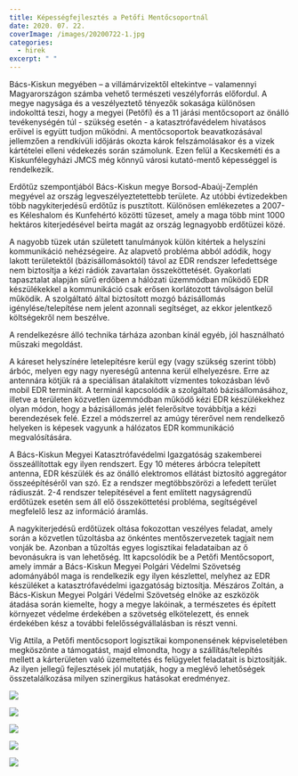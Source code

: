 ```yaml
---
title: Képességfejlesztés a Petőfi Mentőcsoportnál
date: 2020. 07. 22.
coverImage: /images/20200722-1.jpg
categories:
  - hirek
excerpt: " "
---
```

Bács-Kiskun megyében – a villámárvizektől eltekintve – valamennyi Magyarországon számba vehető természeti veszélyforrás előfordul. A megye nagysága és a veszélyeztető tényezők sokasága különösen indokolttá teszi, hogy a megyei (Petőfi) és a 11 járási mentőcsoport az önálló tevékenységén túl - szükség esetén - a katasztrófavédelem hivatásos erőivel is együtt tudjon működni. A mentőcsoportok beavatkozásával jellemzően a rendkívüli időjárás okozta károk felszámolásakor és a vizek kártételei elleni védekezés során számolunk. Ezen felül a Kecskeméti és a Kiskunfélegyházi JMCS még könnyű városi kutató-mentő képességgel is rendelkezik.

Erdőtűz szempontjából Bács-Kiskun megye Borsod-Abaúj-Zemplén megyével az ország legveszélyeztetettebb területe. Az utóbbi évtizedekben több nagykiterjedésű erdőtűz is pusztított. Különösen emlékezetes a 2007-es Kéleshalom és Kunfehértó közötti tűzeset, amely a maga több mint 1000 hektáros kiterjedésével beírta magát az ország legnagyobb erdőtüzei közé.

A nagyobb tüzek után született tanulmányok külön kitértek a helyszíni kommunikáció nehézségeire. Az alapvető probléma abból adódik, hogy lakott területektől (bázisállomásoktól) távol az EDR rendszer lefedettsége nem biztosítja a kézi rádiók zavartalan összeköttetését. Gyakorlati tapasztalat alapján sűrű erdőben a hálózati üzemmódban működő EDR készülékekkel a kommunikáció csak erősen korlátozott távolságon belül működik. A szolgáltató által biztosított mozgó bázisállomás igénylése/telepítése nem jelent azonnali segítséget, az ekkor jelentkező költségekről nem beszélve.

A rendelkezésre álló technika tárháza azonban kínál egyéb, jól használható műszaki megoldást.

A káreset helyszínére letelepítésre kerül egy (vagy szükség szerint több) árbóc, melyen egy nagy nyereségű antenna kerül elhelyezésre. Erre az antennára kötjük rá a speciálisan átalakított vízmentes tokozásban lévő mobil EDR terminált. A terminál kapcsolódik a szolgáltató bázisállomásához, illetve a területen közvetlen üzemmódban működő kézi EDR készülékekhez olyan módon, hogy a bázisállomás jelét felerősítve továbbítja a kézi berendezések felé. Ezzel a módszerrel az amúgy térerővel nem rendelkező helyeken is képesek vagyunk a hálózatos EDR kommunikáció megvalósítására.

A Bács-Kiskun Megyei Katasztrófavédelmi Igazgatóság szakemberei összeállítottak egy ilyen rendszert. Egy 10 méteres árbócra telepített antenna, EDR készülék és az önálló elektromos ellátást biztosító aggregátor összeépítéséről van szó. Ez a rendszer megtöbbszörözi a lefedett terület rádiuszát. 2-4 rendszer telepítésével a fent említett nagyságrendű erdőtüzek esetén sem áll elő összeköttetési probléma, segítségével megfelelő lesz az információ áramlás.

A nagykiterjedésű erdőtüzek oltása fokozottan veszélyes feladat, amely során a közvetlen tűzoltásba az önkéntes mentőszervezetek tagjait nem vonják be. Azonban a tűzoltás egyes logisztikai feladataiban az ő bevonásukra is van lehetőség. Itt kapcsolódik be a Petőfi Mentőcsoport, amely immár a Bács-Kiskun Megyei Polgári Védelmi Szövetség adományából maga is rendelkezik egy ilyen készlettel, melyhez az EDR készüléket a katasztrófavédelmi igazgatóság biztosítja. Mészáros Zoltán, a Bács-Kiskun Megyei Polgári Védelmi Szövetség elnöke az eszközök átadása során kiemelte, hogy a megye lakóinak, a természetes és épített környezet védelme érdekében a szövetség elkötelezett, és ennek érdekében kész a további felelősségvállalásban is részt venni.

Vig Attila, a Petőfi mentőcsoport logisztikai komponensének képviseletében megköszönte a támogatást, majd elmondta, hogy a szállítás/telepítés mellett a kárterületen való üzemeltetés és felügyelet feladatait is biztosítják. Az ilyen jellegű fejlesztések jól mutatják, hogy a meglévő lehetőségek összetalálkozása milyen szinergikus hatásokat eredményez.

![](/images/20200722-2.jpg)

![](/images/20200722-4.jpg)

![](/images/20200722-5.jpg)

![](/images/20200722-6.png)

![](/images/20200722-7.png)

![]()
